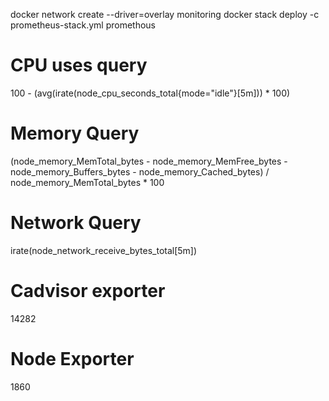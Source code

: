 docker network create --driver=overlay monitoring
docker stack deploy -c prometheus-stack.yml promethous




CPU uses query
==============
100 - (avg(irate(node_cpu_seconds_total{mode="idle"}[5m])) * 100)

Memory Query
============
(node_memory_MemTotal_bytes - node_memory_MemFree_bytes - node_memory_Buffers_bytes - node_memory_Cached_bytes) / node_memory_MemTotal_bytes * 100

Network Query
=============
irate(node_network_receive_bytes_total[5m])


Cadvisor exporter
=================
14282

Node Exporter
=============
1860

